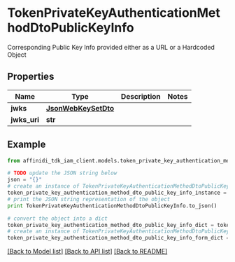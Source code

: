 # TokenPrivateKeyAuthenticationMethodDtoPublicKeyInfo

Corresponding Public Key Info provided either as a URL or a Hardcoded Object

## Properties

| Name         | Type                                        | Description | Notes |
| ------------ | ------------------------------------------- | ----------- | ----- |
| **jwks**     | [**JsonWebKeySetDto**](JsonWebKeySetDto.md) |             |
| **jwks_uri** | **str**                                     |             |

## Example

```python
from affinidi_tdk_iam_client.models.token_private_key_authentication_method_dto_public_key_info import TokenPrivateKeyAuthenticationMethodDtoPublicKeyInfo

# TODO update the JSON string below
json = "{}"
# create an instance of TokenPrivateKeyAuthenticationMethodDtoPublicKeyInfo from a JSON string
token_private_key_authentication_method_dto_public_key_info_instance = TokenPrivateKeyAuthenticationMethodDtoPublicKeyInfo.from_json(json)
# print the JSON string representation of the object
print TokenPrivateKeyAuthenticationMethodDtoPublicKeyInfo.to_json()

# convert the object into a dict
token_private_key_authentication_method_dto_public_key_info_dict = token_private_key_authentication_method_dto_public_key_info_instance.to_dict()
# create an instance of TokenPrivateKeyAuthenticationMethodDtoPublicKeyInfo from a dict
token_private_key_authentication_method_dto_public_key_info_form_dict = token_private_key_authentication_method_dto_public_key_info.from_dict(token_private_key_authentication_method_dto_public_key_info_dict)
```

[[Back to Model list]](../README.md#documentation-for-models) [[Back to API list]](../README.md#documentation-for-api-endpoints) [[Back to README]](../README.md)
